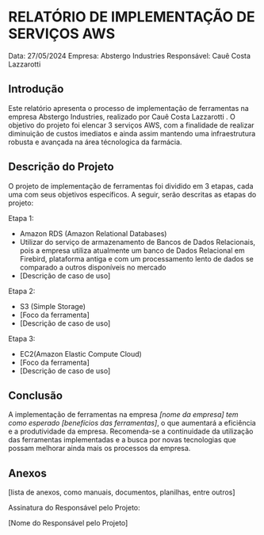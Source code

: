 # RELATÓRIO DE IMPLEMENTAÇÃO DE SERVIÇOS AWS

Data: 27/05/2024
Empresa: Abstergo Industries 
Responsável: Cauê Costa Lazzarotti  

## Introdução
Este relatório apresenta o processo de implementação de ferramentas na empresa  Abstergo Industries, realizado por Cauê Costa Lazzarotti . O objetivo do projeto foi elencar 3 serviços AWS, com a finalidade de realizar diminuição de custos imediatos e ainda assim mantendo uma infraestrutura robusta e avançada na área técnologica da farmácia.

## Descrição do Projeto
O projeto de implementação de ferramentas foi dividido em 3 etapas, cada uma com seus objetivos específicos. A seguir, serão descritas as etapas do projeto:

Etapa 1: 
- Amazon RDS (Amazon Relational Databases)
- Utilizar do serviço de armazenamento de Bancos de Dados Relacionais, pois a empresa utiliza atualmente um banco de Dados Relacional em Firebird, plataforma antiga e com um processamento lento de dados se comparado a outros disponíveis no mercado
- [Descrição de caso de uso]

Etapa 2: 
- S3 (Simple Storage)
- [Foco da ferramenta]
- [Descrição de caso de uso]

Etapa 3: 
- EC2(Amazon Elastic Compute Cloud)
- [Foco da ferramenta]
- [Descrição de caso de uso]



## Conclusão
A implementação de ferramentas na empresa *[nome da empresa] tem como esperado [benefícios das ferramentas]*, o que aumentará a eficiência e a produtividade da empresa. Recomenda-se a continuidade da utilização das ferramentas implementadas e a busca por novas tecnologias que possam melhorar ainda mais os processos da empresa.

## Anexos

[lista de anexos, como manuais, documentos, planilhas, entre outros]

Assinatura do Responsável pelo Projeto:

[Nome do Responsável pelo Projeto]

